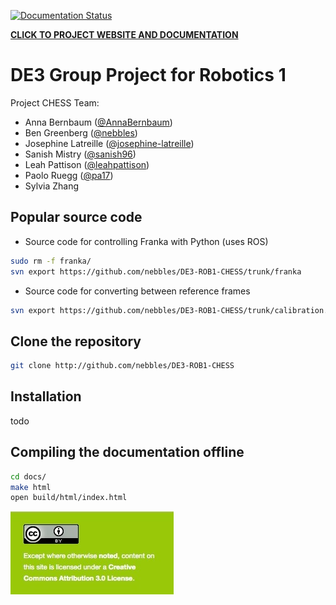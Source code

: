 [![Documentation Status](http://readthedocs.org/projects/de3-rob1-chess/badge/?version=latest)](http://de3-rob1-chess.readthedocs.io/en/latest/?badge=latest)

[**CLICK TO PROJECT WEBSITE AND DOCUMENTATION**](http://de3-rob1-chess.rtfd.io)

# DE3 Group Project for Robotics 1

Project CHESS Team:

- Anna Bernbaum ([@AnnaBernbaum](https://github.com/AnnaBernbaum))
- Ben Greenberg ([@nebbles](https://github.com/nebbles))
- Josephine Latreille ([@josephine-latreille](https://github.com/josephine-latreille))
- Sanish Mistry ([@sanish96](https://github.com/sanish96))
- Leah Pattison ([@leahpattison](https://github.com/leahpattison))
- Paolo Ruegg ([@pa17](https://github.com/pa17))
- Sylvia Zhang

## Popular source code

* Source code for controlling Franka with Python (uses ROS)

```bash
sudo rm -f franka/
svn export https://github.com/nebbles/DE3-ROB1-CHESS/trunk/franka
```

* Source code for converting between reference frames

```bash
svn export https://github.com/nebbles/DE3-ROB1-CHESS/trunk/calibration.py
```

## Clone the repository

```bash
git clone http://github.com/nebbles/DE3-ROB1-CHESS
```

## Installation

todo

## Compiling the documentation offline

```bash
cd docs/
make html
open build/html/index.html
```

![LICENSE](CC4.0-BY.jpg)
